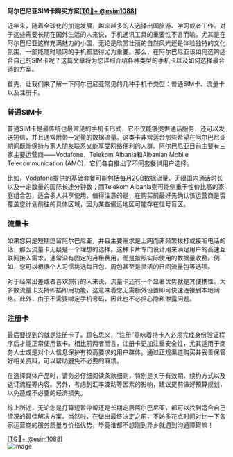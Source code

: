 **阿尔巴尼亚SIM卡购买方案[[TG💪+ @esim1088](https://t.me/s/esim1088)]**

近年来，随着全球化的加速发展，越来越多的人选择出国旅游、学习或者工作。对于这些需要长期在国外生活的人来说，手机通讯工具的重要性不言而喻。尤其是在阿尔巴尼亚这样充满魅力的小国，无论是欣赏壮丽的自然风光还是体验独特的文化氛围，一部能随时联网的手机都显得尤为重要。那么，在阿尔巴尼亚该如何选购适合自己的SIM卡呢？这篇文章将为您详细介绍各种类型的手机卡以及如何选择最合适的方案。

首先，让我们来了解一下阿尔巴尼亚常见的几种手机卡类型：普通SIM卡、流量卡以及注册卡。

### 普通SIM卡

普通SIM卡是最传统也最常见的手机卡形式，它不仅能够提供通话服务，还可以发送短信，并且通常附带一定量的数据流量。这类卡非常适合那些希望在阿尔巴尼亚期间既能保持与家人朋友联系又能享受网络便利的人群。阿尔巴尼亚目前主要有三家主要运营商——Vodafone、Telekom Albania和Albanian Mobile Telecommunication (AMC)，它们各自推出了不同套餐供用户选择。

比如，Vodafone提供的基础套餐可能包括每月2GB数据流量、无限国内通话时长以及一定数量的国际长途分钟数；而Telekom Albania则可能侧重于性价比高的家庭组合包，适合多人共享使用。值得注意的是，在购买前最好先确认该运营商是否覆盖您计划前往的具体区域，因为某些偏远地区可能存在信号盲区。

### 流量卡

如果您只是短期逗留阿尔巴尼亚，并且主要需求是上网而非频繁拨打或接听电话的话，那么流量卡无疑是一个理想的选择。这种卡片专门设计用来满足用户的高速互联网接入需求，通常没有固定的月租费用，而是按照实际使用的数据量收费。例如，您可以根据个人习惯挑选每日包、周包甚至是灵活的日间流量包等选项。

对于经常出差或者喜欢旅行的人来说，流量卡还有一个显著优势就是其便携性。大多数流量卡支持即插即用功能，这意味着您无需额外设置即可快速连接到本地网络。此外，由于不需要绑定手机号码，因此也不必担心隐私泄露问题。

### 注册卡

最后要提到的就是注册卡了。顾名思义，“注册”意味着持卡人必须完成身份验证程序后才能正常使用该卡。相比前两者而言，注册卡更加注重安全性，尤其适用于商务人士或是对个人信息保护有较高要求的用户群体。通过正规渠道购买并妥善保管好相关资料，可以帮助避免不必要的麻烦。

在选择具体产品时，请务必仔细阅读条款细则，特别是关于有效期、续约方式以及退订流程等内容。另外，考虑到汇率波动等因素的影响，建议提前做好预算规划，以免造成不必要的经济损失。

综上所述，无论您是打算短暂停留还是长期定居阿尔巴尼亚，都可以找到适合自己情况的最佳解决方案。当然啦，在做出最终决定之前，不妨多花点时间对比一下各家运营商的服务质量与价格优势，毕竟谁都不想刚到异乡就遇到沟通障碍嘛！

[[TG💪+ @esim1088](https://t.me/s/esim1088)]  
![Image](https://i.postimg.cc/4NQfJmqS/Snipaste-2025-05-13-00-14-12.png)